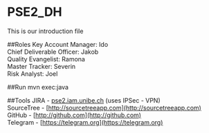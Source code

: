 # PSE2_DH

This is our introduction file

##Roles
Key Account Manager: Ido<br/>
Chief Deliverable Officer: Jakob<br/>
Quality Evangelist: Ramona<br/>
Master Tracker: Severin<br/>
Risk Analyst: Joel<br/>

##Run
mvn exec:java

##Tools
JIRA - [pse2.iam.unibe.ch](http://pse2.iam.unibe.ch/)
(uses IPSec - VPN)<br/>
SourceTree - [http://sourcetreeapp.com](http://sourcetreeapp.com)<br/>
GitHub - [http://github.com](http://github.com)<br/>
Telegram - [https://telegram.org](https://telegram.org)

